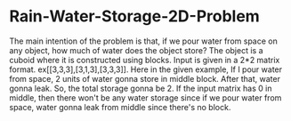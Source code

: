 # Rain-Water-Storage-2D-Problem
The main intention of the problem is that, if we pour water from space on any object, how much of water does the object store? The object is a cuboid where it is constructed using blocks. Input is given in a 2*2 matrix format. ex[[3,3,3],[3,1,3],[3,3,3]]. Here in the given example, If I pour water from space, 2 units of water gonna store in middle block. After that, water gonna leak. So, the total storage gonna be 2. If the input matrix has 0 in middle, then there won't be any water storage since if we pour water from space, water gonna leak from middle since there's no block.
